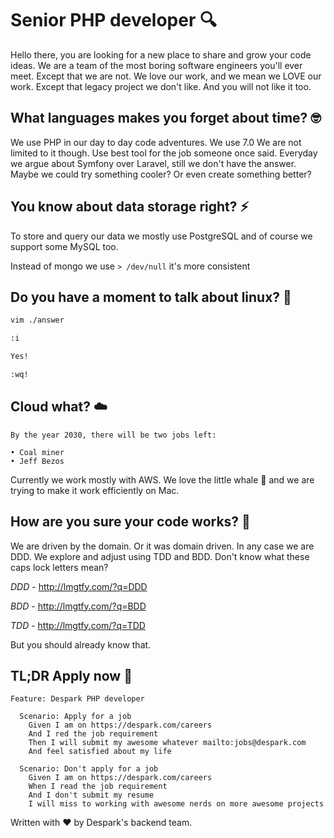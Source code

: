 # Senior PHP developer :mag:
Hello there, you are looking for a new place to share and grow your code ideas.
We are a team of the most boring software engineers you'll ever meet. Except that we are not.
We love our work, and we mean we LOVE our work.
Except that legacy project we don't like. And you will not like it too.

## What languages makes you forget about time? :nerd_face:
We use PHP in our day to day code adventures. We use 7.0 We are not limited to it
though. Use best tool for the job someone once said.
Everyday we argue about Symfony over Laravel, still we don't have the
answer. Maybe we could try something cooler? Or even create something better?

## You know about data storage right? :zap:
To store and query our data we mostly use PostgreSQL and of course
we support some MySQL too.

Instead of mongo we use `> /dev/null` it's more consistent

## Do you have a moment to talk about linux? :penguin:
``` bash
vim ./answer

:i

Yes!

:wq!
```

## Cloud what? :cloud:
```
By the year 2030, there will be two jobs left:

• Coal miner
• Jeff Bezos
```

Currently we work mostly with AWS. We love the little whale :whale: and 
we are trying to make it work efficiently on Mac.

## How are you sure your code works? :construction_worker:
We are driven by the domain. Or it was domain driven.
In any case we are DDD. We explore and adjust using TDD and BDD.
Don't know what these caps lock letters mean?

*DDD* - http://lmgtfy.com/?q=DDD

*BDD* - http://lmgtfy.com/?q=BDD

*TDD* - http://lmgtfy.com/?q=TDD

But you should already know that.

## TL;DR Apply now :love_letter:
```
Feature: Despark PHP developer

  Scenario: Apply for a job
    Given I am on https://despark.com/careers
    And I red the job requirement
    Then I will submit my awesome whatever mailto:jobs@despark.com
    And feel satisfied about my life

  Scenario: Don't apply for a job
    Given I am on https://despark.com/careers
    When I read the job requirement
    And I don't submit my resume
    I will miss to working with awesome nerds on more awesome projects

```

Written with :heart: by Despark's backend team.
